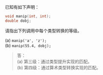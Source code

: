 已知有如下声明：

```c
void manip(int, int);
double dobj;
```

请指出下列调用中每个类型转换的等级。

(a) `manip('a', 'z');`  
(b) `manip(55.4, dobj);`

> 答：  
> (a) 第三级：通过类型提升实现的匹配。  
> (b) 第四级：通过算术类型转换实现的匹配。
